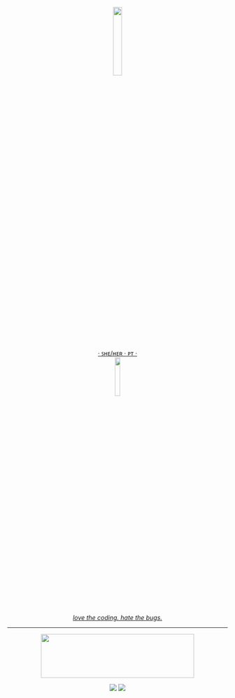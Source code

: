 <!-- Glass Bead Profile -->
<p align="center">
  <a href="[https://skillicons.dev](https://git.io/gradientbadge)">
    <img width="20%" src="https://pr4a8ymkgj1z.runkit.sh" />
    </br>
    · ꜱʜᴇ/ʜᴇʀ · ᴘᴛ ·
    </br>
    <img width="15%"src="https://cdn.discordapp.com/attachments/1065287385392365599/1103341518942642276/download20230503160911_2.png"/>
    </br>
    <i>love the coding. hate the bugs.</i>
  </a>
</p>

----

<!-- Technologies -->
<p align="center">
  <a href="https://skillicons.dev">
    <img height="100" width="350" src="https://skillicons.dev/icons?i=cs,js,py,ps,unity,bots,vscode,visualstudio&perline=4" />
  </a>
</p>

<!-- How to contact me -->
<p align="center">
  <a href = "mailto:carolina.mg.veloso@gmail.com"><img src="https://img.shields.io/static/v1?message=Gmail&logo=gmail&label=&color=D14836&logoColor=white&labelColor=&style=for-the-badge" target="_blank"></a>
  <a href="https://www.linkedin.com/in/carolina-veloso/" target="_blank"><img src="https://img.shields.io/badge/-LinkedIn-%230077B5?style=for-the-badge&logo=linkedin&logoColor=white" target="_blank"></a>   
</p>



<!--
**glass-bead/glass-bead** is a ✨ _special_ ✨ repository because its `README.md` (this file) appears on your GitHub profile.

Here are some ideas to get you started:

- 🔭 I’m currently working on ...
- 🌱 I’m currently learning ...
- 👯 I’m looking to collaborate on ...
- 🤔 I’m looking for help with ...
- 💬 Ask me about ...
- 📫 How to reach me: ...
- 😄 Pronouns: ...
- ⚡ Fun fact: ...
-->
